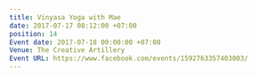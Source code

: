 ```yaml
---
title: Vinyasa Yoga with Mae
date: 2017-07-17 08:12:00 +07:00
position: 14
Event date: 2017-07-18 00:00:00 +07:00
Venue: The Creative Artillery
Event URL: https://www.facebook.com/events/1592763357403003/
---
```



